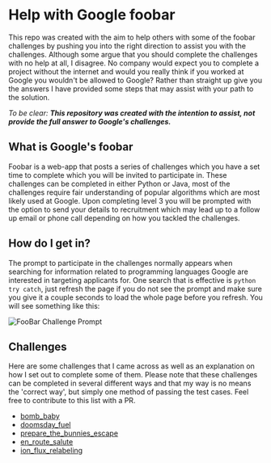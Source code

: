 # Help with Google foobar
This repo was created with the aim to help others with some of the foobar challenges by pushing you into the right direction to assist you with the challenges. Although some argue that you should complete the challenges with no help at all, I disagree. No company would expect you to complete a project without the internet and would you really think if you worked at Google you wouldn't be allowed to Google? Rather than straight up give you the answers I have provided some steps that may assist with your path to the solution.

_To be clear: __This repository was created with the intention to assist, not provide the full answer to Google's challenges.___

## What is Google's foobar
Foobar is a web-app that posts a series of challenges which you have a set time to complete which you will be invited to participate in. These challenges can be completed in either Python or Java, most of the challenges require fair understanding of popular algorithms which are most likely used at Google. Upon completing level 3 you will be prompted with the option to send your details to recruitment which may lead up to a follow up email or phone call depending on how you tackled the challenges.

## How do I get in?
The prompt to participate in the challenges normally appears when searching for information related to programming languages Google are interested in targeting applicants for. One search that is effective is `python try catch`, just refresh the page if you do not see the prompt and make sure you give it a couple seconds to load the whole page before you refresh. You will see something like this:

![FooBar Challenge Prompt](./assets/foobarprompt.png "FooBar Challenge Prompt")

## Challenges
Here are some challenges that I came across as well as an explanation on how I set out to complete some of them. Please note that these challenges can be completed in several different ways and that my way is no means the 'correct way', but simply one method of passing the test cases. Feel free to contribute to this list with a PR.

* [bomb_baby](./challenges/bomb_baby/bomb_baby.md)
* [doomsday_fuel](./challenges/doomsday_fuel/doomsday_fuel.md)
* [prepare_the_bunnies_escape](./challenges/prepare_the_bunnies_escape/prepare_the_bunnies_escape.md)
* [en_route_salute](./challenges/en_route_salute/en_route_salute.md)
* [ion_flux_relabeling](./challenges/ion_flux_relabeling/ion_flux_relabeling.md)
